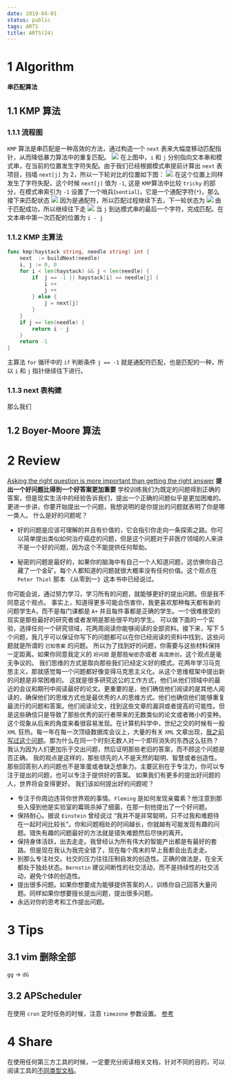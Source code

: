 ```yaml
---
date: 2019-04-01
status: public
tags: ARTS
title: ARTS(24)
---
```


# 1 Algorithm
**串匹配算法**
## 1.1 KMP 算法
### 1.1.1 流程图
`KMP` 算法是串匹配是一种高效的方法，通过构造一个 `next` 表来大幅度移动匹配指针，从而降低暴力算法中的重复匹配。
![](./_image/2019-04-05-14-57-36.jpg)
在上图中，`i` 和 `j` 分别指向文本串和模式串，在当前的位置发生字符失配。由于我们已经根据模式串提前计算出 `next` 表项目，挡墙 `next[j]` 为 2，所以一下轮对比的位置如下图：
![](./_image/2019-04-05-15-00-55.jpg)
在这个位置上同样发生了字符失配，这个时候 `next[j]` 值为 `-1`, 这是 `KMP`算法中比较 `tricky` 的部分，在模式串索引为 `-1` 设置了一个哨兵(`sential`)，它是一个通配字符(`*`)，那么接下来匹配状态
![](./_image/2019-04-05-15-07-47.jpg)
因为是通配符，所以匹配过程继续下去，下一轮状态为
![](./_image/2019-04-05-15-09-21.jpg)
由于匹配成功，所以继续往下走
![](./_image/2019-04-05-15-11-49.jpg)
当 `j` 到达模式串的最后一个字符，完成匹配。在文本串中第一次匹配的位置为 `i - j`
### 1.1.2 KMP 主算法
```go
func kmp(haystack string, needle string) int {
    next  := buildNext(needle)
    i, j := 0, 0
    for i < len(haystack) && j < len(needle) {
        if  j == -1 || haystack[i] == needle[j] {
            i ++ 
            j ++
        } else {
            j = next[j]
        }
    }
    if j == len(needle) {
        return i - j 
    }
    return -1
}
```
主算法 `for` 循环中的 `if` 判断条件 `j == -1` 就是通配符匹配，也是匹配的一种，所以 `i` 和 `j` 指针继续往下进行。

### 1.1.3 next 表构建
那么我们

## 1.2 Boyer-Moore 算法

# 2 Review
[Asking the right question is more important than getting the right answer](https://lemire.me/blog/2018/12/06/asking-the-right-question-is-more-important-than-getting-the-right-answer/?utm_source=wanqu.co&utm_campaign=Wanqu+Daily&utm_medium=ios&nsukey=0d7l5lCPqRewi4loTtLnn8iD1qEE2FYO5N%2BlI4yoz6P8Vahjcz22PZztQ4fo1EgQh%2F0TKU3hsCn6zq4enephVlrUcszl1S1cZi32hgJH1wRZe407gmHyyFCNYywSAjLeHubdM9weuX60rRPaF8M%2BznjfoCpb%2BZd7BSZdwoDaTLqry33tChoZdCvCrR9qgUlO%2BTTabcpyihjR13lsQFFZsw%3D%3D)
**提出一个好问题比得到一个好答案更加重要**
学校训练我们为既定的问题得到正确的答案，但是现实生活中的经验告诉我们，提出一个正确的问题似乎是更加困难的。
更进一步讲，你要开始提出一个问题，我想说明的是你提出的问题就表明了你是哪一类人。
什么是好的问题呢？

- 好的问题是应该可理解的并且有价值的，它会指引你走向一条探索之路。你可以简单提出类似如何治疗癌症的问题，但是这个问题对于非医疗领域的人来讲不是一个好的问题，因为这个不能提供任何帮助。

- 秘密的问题是最好的，如果你的脑海中有自己一个人知道问题，这仿佛你自己藏了一个金矿。每个人都知道的问题就很大概率没有任何价值。这个观点在 `Peter Thiel` 那本 《从零到一》这本书中已经说过。


你可能会说，通过努力学习，学习所有的问题，就能够更好的提出问题。但是我不同意这个观点。
事实上，知道得更多可能会伤害你，我更喜欢那种每天都有新的问题学生A，而不是每门课都是 `A+` 并且每件事都是正确的学生。一个很难接受的现实是那些最好的研究者或者发明是那些很平均的学生。
可以做下面的一个实验，选择任何一个研究领域，花两周阅读你能够阅读的全部资料。接下来，写下 5 个问题，我几乎可以保证你写下的问题都可以在你已经阅读的资料中找到，这些问题就是所谓的 `已知答案` 的问题。
所以为了找到好的问题，你需要与这些材料保持一定距离。如果你同意我定义的 `好问题` 是那些`秘密`亦或者 `高度原创`，这个观点是毫无争议的。
我们思维的方式是取向那些我们已经定义好的模式。花两年学习马克思主义，那就感觉每一个问题都好像变得马克思主义化。从这个思维框架中提出新的问题是非常困难的。
这就是很多研究这公的工作方式，他们从他们领域中的最近的会议和期刊中阅读最好的论文。更重要的是，他们确信他们阅读的是其他人阅读的，确保他们的思维方式也是最优秀的人的思维方式。他们也确信他们能够重复最流行的问题和答案。他们阅读论文，找到这些文章的漏洞或者提高的可能性。但是这些确信只是导致了那些优秀的前行者带来的无数类似的论文或者微小的变种。
这个现象从后来的角度来看很容易发现。在计算机科学中，世纪之交的时候有一股 `XML` 狂热。每一年在每一次顶级数据库会议上，大量的有关 `XML` 文章出现，[我之前写过这个问题](https://lemire.me/blog/2013/01/14/xml-for-databases-a-dead-idea/)。那为什么在同一个时刻无数人对一个即将消失的东西这么狂热？
我认为因为人们更加乐于交出问题，然后证明那些老旧的答案，而不顾这个问题是否正确。
我的观点是这样的，那些领先的人不是天然的聪明、智慧或者创造性。那些回答别人的问题也不是笨蛋或者缺乏想象力。主要区别在于专注力，你可以专注于提出的问题，也可以专注于提供好的答案。
如果我们有更多的提出好问题的人，世界将会变得更好。
我们该如何提出好的问题呢？
- 专注于你周边违背你世界观的事情。`Fleming` 是如何发现亲霉素？他注意到那些入侵到他是实验室的霉斑杀掉了细菌，在那一刻他提出了一个好问题。
- 保持耐心。据说 `Einstein` 曾经说过 “我并不是非常聪明，只不过我和难题待在一起时间比较长”。你和问题相处的时间越长，你就越有可能发现有趣的问题。错失有趣的问题最好的方法就是错失难题然后尽快的离开。
- 保持身体活跃，出去走走。我曾经认为所有伟大的智能产出都是有最好的套路。但是现在我认为我完全错了，现在每个周末的早上我都会出去走走。
- 别那么专注社交。社交的压力往往压制自发的创造性。正确的做法是，在全天都处于独处状态。`Bernstin` 建议间断性的社交活动，而不是持续性的社交活动，避免个体的创造性。
- 提出很多问题。如果你想要成为能够提供答案的人，训练你自己回答大量问题。同样如果你想要擅长提出问题，提出很多问题。
- 永远对你的思考和工作提出问题。

# 3 Tips
## 3.1 vim 删除全部
`gg` -> `dG`
## 3.2 APScheduler 
在使用 `cron` 定时任务的时候，注意 `timezone`  参数设置。
[参考](https://apscheduler.readthedocs.io/en/latest/modules/triggers/cron.html)
# 4 Share
在使用任何第三方工具的时候，一定要充分阅读相关文档，针对不同的目的，可以阅读工具的[不同类型文档](https://gaufung.com/post/sheng-huo/arts-22#toc_1)。